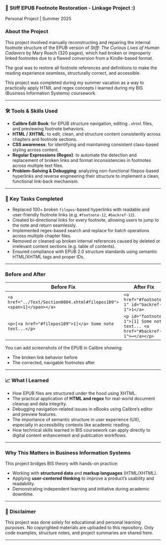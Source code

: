 ### 📘 Stiff EPUB Footnote Restoration - Linkage Project :)
Personal Project | Summer 2025
 
### About the Project

This project involved manually reconstructing and repairing the internal footnote structure of the EPUB version of *Stiff: The Curious Lives of Human Cadavers* by Mary Roach (320 pages), which had broken or improperly linked footnotes due to a flawed conversion from a Kindle-based format.

The goal was to restore all footnote references and definitions to make the reading experience seamless, structurally correct, and accessible.

This project was completed during my summer vacation as a way to practically apply HTML and regex concepts I learned during my BIS (Business Information Systems) coursework.

---

### 🛠️ Tools & Skills Used

* **Calibre Edit Book**: for EPUB structure navigation, editing `.xhtml` files, and previewing footnote behaviors.
* **HTML / XHTML**: to edit, clean, and structure content consistently across chapters and footnote sections.
* **CSS awareness**: for identifying and maintaining consistent class-based styling across content.
* **Regular Expressions (Regex)**: to automate the detection and replacement of broken links and format inconsistencies in footnotes across multiple text files.
* **Problem-Solving & Debugging**: analyzing non-functional filepos-based hyperlinks and reverse engineering their structure to implement a clean, functional link-back mechanism.

---

### 🧩 Key Tasks Completed

* Replaced 100+ broken `filepos`-based hyperlinks with readable and user-friendly footnote links (e.g. `#footnote-12`, `#backref-12`).
* Created bi-directional links for every footnote, allowing users to jump to the note and return seamlessly.
* Implemented regex-based search and replace for batch operations across multiple chapter files.
* Removed or cleaned up broken internal references caused by deleted or irrelevant content sections (e.g. table of contents).
* Ensured compliance with EPUB 2.0 structure standards using semantic HTML/XHTML tags and proper IDs.

---

### Before and After

| **Before Fix**                                                       | **After Fix**                                                             |
| -------------------------------------------------------------------- | ------------------------------------------------------------------------- |
| `<a href="../Text/Section0004.xhtml#filepos109"><span>1]</span></a>` | `<a href="#footnote-1" id="backref-1">1</a>`                              |
| `<p>[<a href="#filepos109">1]</a> Some note text...</p>`             | `<p id="footnote-1">[1] Some note text... <a href="#backref-1">↩</a></p>` |

You can add screenshots of the EPUB in Calibre showing:

* The broken link behavior before
* The corrected, navigable footnotes after

---

### 📈 What I Learned

* How EPUB files are structured under the hood using XHTML.
* The practical application of **HTML and regex** for real-world document cleanup and data integrity.
* Debugging navigation-related issues in eBooks using Calibre’s editor and preview features.
* The importance of semantic structure in user experience (UX), especially in accessibility contexts like academic reading.
* How technical skills learned in BIS coursework can apply directly to digital content enhancement and publication workflows.

---

### Why This Matters in Business Information Systems

This project bridges BIS theory with hands-on practice:

* Working with **structured data** and **markup languages** (HTML/XHTML).
* Applying **user-centered thinking** to improve a product’s usability and readability.
* Demonstrating independent learning and initiative during academic downtime.

---

### 🚫 Disclaimer

This project was done solely for educational and personal learning purposes.
No copyrighted materials are uploaded to this repository.
Only code examples, structure notes, and project summaries are shared here.

---
